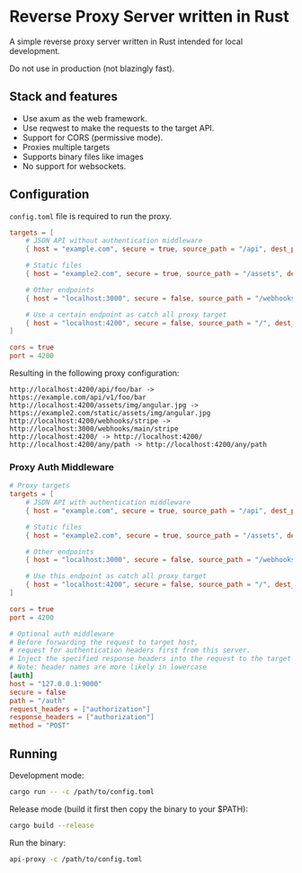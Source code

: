 # Reverse Proxy Server written in Rust

A simple reverse proxy server written in Rust intended for local development.

Do not use in production (not blazingly fast).

## Stack and features

- Use axum as the web framework.
- Use reqwest to make the requests to the target API.
- Support for CORS (permissive mode).
- Proxies multiple targets
- Supports binary files like images
- No support for websockets.

## Configuration 

`config.toml` file is required to run the proxy.

```toml
targets = [
    # JSON API without authentication middleware
    { host = "example.com", secure = true, source_path = "/api", dest_path = "/api/v1", use_auth = false },

    # Static files
    { host = "example2.com", secure = true, source_path = "/assets", dest_path = "/static/assets", use_auth = false },

    # Other endpoints
    { host = "localhost:3000", secure = false, source_path = "/webhooks", dest_path = "/webhooks/main", use_auth = false },

    # Use a certain endpoint as catch all proxy target
    { host = "localhost:4200", secure = false, source_path = "/", dest_path = "/", use_auth = false },
]

cors = true 
port = 4200
```

Resulting in the following proxy configuration:

```
http://localhost:4200/api/foo/bar -> https://example.com/api/v1/foo/bar
http://localhost:4200/assets/img/angular.jpg -> https://example2.com/static/assets/img/angular.jpg
http://localhost:4200/webhooks/stripe -> http://localhost:3000/webhooks/main/stripe
http://localhost:4200/ -> http://localhost:4200/
http://localhost:4200/any/path -> http://localhost:4200/any/path
```

### Proxy Auth Middleware

```toml
# Proxy targets
targets = [
    # JSON API with authentication middleware
    { host = "example.com", secure = true, source_path = "/api", dest_path = "/api/v1", use_auth = true },

    # Static files
    { host = "example2.com", secure = true, source_path = "/assets", dest_path = "/static/assets", use_auth = false },

    # Other endpoints
    { host = "localhost:3000", secure = false, source_path = "/webhooks", dest_path = "/webhooks/main", use_auth = false },

    # Use this endpoint as catch all proxy target
    { host = "localhost:4200", secure = false, source_path = "/", dest_path = "/", use_auth = false },
]

cors = true 
port = 4200

# Optional auth middleware
# Before forwarding the request to target host,
# request for authentication headers first from this server.
# Inject the specified response headers into the request to the target host.
# Note: header names are more likely in lowercase
[auth]
host = "127.0.0.1:9000"
secure = false
path = "/auth"
request_headers = ["authorization"]
response_headers = ["authorization"]
method = "POST"
```

## Running

Development mode:

```bash
cargo run -- -c /path/to/config.toml
```

Release mode (build it first then copy the binary to your $PATH):

```bash
cargo build --release
```

Run the binary:

```bash
api-proxy -c /path/to/config.toml
```
